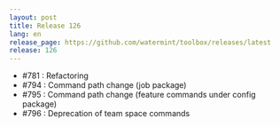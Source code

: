```yaml
---
layout: post
title: Release 126
lang: en
release_page: https://github.com/watermint/toolbox/releases/latest
release: 126
---
```


* #781 : Refactoring
* #794 : Command path change (job package)
* #795 : Command path change (feature commands under config package)
* #796 : Deprecation of team space commands

